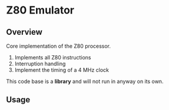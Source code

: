 Z80 Emulator
============

Overview
--------

Core implementation of the Z80 processor. 

1. Implements all Z80 instructions
2. Interruption handling
3. Implement the timing of a 4 MHz clock

This code base is a **library** and will not run in anyway on its own.




Usage
-----